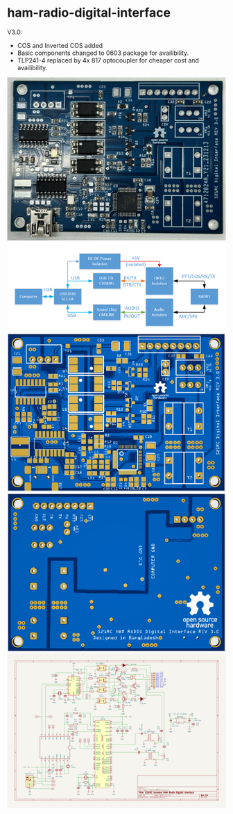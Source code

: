 # ham-radio-digital-interface

V3.0:
* COS and Inverted COS added
* Basic components changed to 0603 package for availibility.
* TLP241-4 replaced by 4x 817 optocoupler for cheaper cost and availibility.


![PCBA without TH component](PCBA-1024.jpg)
![Block diagram](block-diagram-digi.PNG)
![PCB Top side](PCB_Top.PNG)
![PCB Bottom side](PCB_bottom.PNG)
![Schematic](s21rc_digital_interface_rev3_sch.png)
